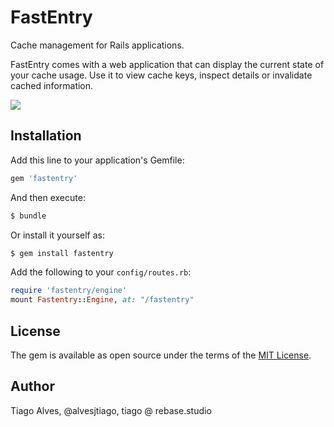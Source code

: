 # FastEntry
Cache management for Rails applications.

FastEntry comes with a web application that can display the current state of your cache usage. Use it to view cache keys, inspect details or invalidate cached information.

![](https://user-images.githubusercontent.com/407470/52439845-d8ecff80-2b1c-11e9-8cdb-8c2323585583.png)

## Installation
Add this line to your application's Gemfile:

```ruby
gem 'fastentry'
```

And then execute:
```bash
$ bundle
```

Or install it yourself as:
```bash
$ gem install fastentry
```

Add the following to your `config/routes.rb`:

```ruby
require 'fastentry/engine'
mount Fastentry::Engine, at: "/fastentry"
```

## License
The gem is available as open source under the terms of the [MIT License](https://opensource.org/licenses/MIT).

## Author
Tiago Alves, @alvesjtiago, tiago @ rebase.studio